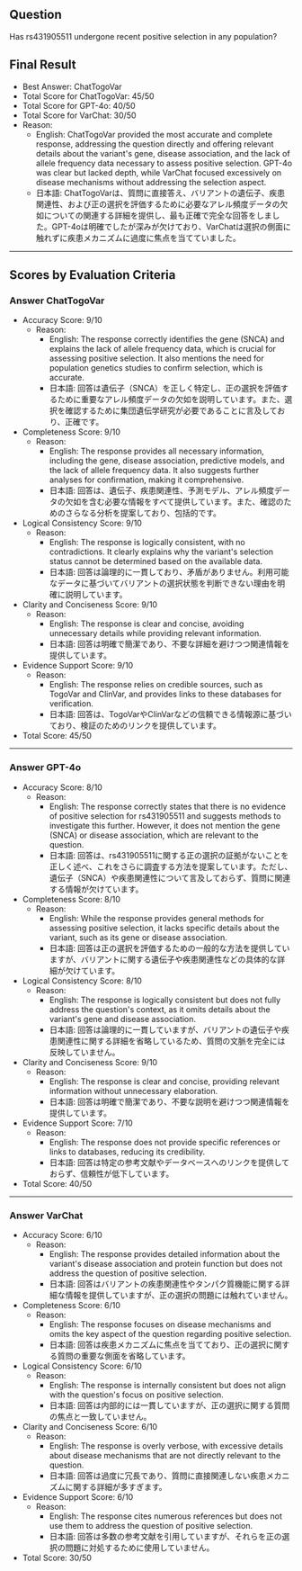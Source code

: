 ## Question

Has rs431905511 undergone recent positive selection in any population?

## Final Result

- Best Answer: ChatTogoVar
- Total Score for ChatTogoVar: 45/50
- Total Score for GPT-4o: 40/50
- Total Score for VarChat: 30/50
- Reason:
  - English: ChatTogoVar provided the most accurate and complete response, addressing the question directly and offering relevant details about the variant's gene, disease association, and the lack of allele frequency data necessary to assess positive selection. GPT-4o was clear but lacked depth, while VarChat focused excessively on disease mechanisms without addressing the selection aspect.
  - 日本語: ChatTogoVarは、質問に直接答え、バリアントの遺伝子、疾患関連性、および正の選択を評価するために必要なアレル頻度データの欠如についての関連する詳細を提供し、最も正確で完全な回答をしました。GPT-4oは明確でしたが深みが欠けており、VarChatは選択の側面に触れずに疾患メカニズムに過度に焦点を当てていました。

---

## Scores by Evaluation Criteria

### Answer ChatTogoVar
- Accuracy Score: 9/10
  - Reason: 
    - English: The response correctly identifies the gene (SNCA) and explains the lack of allele frequency data, which is crucial for assessing positive selection. It also mentions the need for population genetics studies to confirm selection, which is accurate.
    - 日本語: 回答は遺伝子（SNCA）を正しく特定し、正の選択を評価するために重要なアレル頻度データの欠如を説明しています。また、選択を確認するために集団遺伝学研究が必要であることに言及しており、正確です。
- Completeness Score: 9/10
  - Reason: 
    - English: The response provides all necessary information, including the gene, disease association, predictive models, and the lack of allele frequency data. It also suggests further analyses for confirmation, making it comprehensive.
    - 日本語: 回答は、遺伝子、疾患関連性、予測モデル、アレル頻度データの欠如を含む必要な情報をすべて提供しています。また、確認のためのさらなる分析を提案しており、包括的です。
- Logical Consistency Score: 9/10
  - Reason: 
    - English: The response is logically consistent, with no contradictions. It clearly explains why the variant's selection status cannot be determined based on the available data.
    - 日本語: 回答は論理的に一貫しており、矛盾がありません。利用可能なデータに基づいてバリアントの選択状態を判断できない理由を明確に説明しています。
- Clarity and Conciseness Score: 9/10
  - Reason: 
    - English: The response is clear and concise, avoiding unnecessary details while providing relevant information.
    - 日本語: 回答は明確で簡潔であり、不要な詳細を避けつつ関連情報を提供しています。
- Evidence Support Score: 9/10
  - Reason: 
    - English: The response relies on credible sources, such as TogoVar and ClinVar, and provides links to these databases for verification.
    - 日本語: 回答は、TogoVarやClinVarなどの信頼できる情報源に基づいており、検証のためのリンクを提供しています。
- Total Score: 45/50

---

### Answer GPT-4o
- Accuracy Score: 8/10
  - Reason: 
    - English: The response correctly states that there is no evidence of positive selection for rs431905511 and suggests methods to investigate this further. However, it does not mention the gene (SNCA) or disease association, which are relevant to the question.
    - 日本語: 回答は、rs431905511に関する正の選択の証拠がないことを正しく述べ、これをさらに調査する方法を提案しています。ただし、遺伝子（SNCA）や疾患関連性について言及しておらず、質問に関連する情報が欠けています。
- Completeness Score: 8/10
  - Reason: 
    - English: While the response provides general methods for assessing positive selection, it lacks specific details about the variant, such as its gene or disease association.
    - 日本語: 回答は正の選択を評価するための一般的な方法を提供していますが、バリアントに関する遺伝子や疾患関連性などの具体的な詳細が欠けています。
- Logical Consistency Score: 8/10
  - Reason: 
    - English: The response is logically consistent but does not fully address the question's context, as it omits details about the variant's gene and disease association.
    - 日本語: 回答は論理的に一貫していますが、バリアントの遺伝子や疾患関連性に関する詳細を省略しているため、質問の文脈を完全には反映していません。
- Clarity and Conciseness Score: 9/10
  - Reason: 
    - English: The response is clear and concise, providing relevant information without unnecessary elaboration.
    - 日本語: 回答は明確で簡潔であり、不要な説明を避けつつ関連情報を提供しています。
- Evidence Support Score: 7/10
  - Reason: 
    - English: The response does not provide specific references or links to databases, reducing its credibility.
    - 日本語: 回答は特定の参考文献やデータベースへのリンクを提供しておらず、信頼性が低下しています。
- Total Score: 40/50

---

### Answer VarChat
- Accuracy Score: 6/10
  - Reason: 
    - English: The response provides detailed information about the variant's disease association and protein function but does not address the question of positive selection.
    - 日本語: 回答はバリアントの疾患関連性やタンパク質機能に関する詳細な情報を提供していますが、正の選択の問題には触れていません。
- Completeness Score: 6/10
  - Reason: 
    - English: The response focuses on disease mechanisms and omits the key aspect of the question regarding positive selection.
    - 日本語: 回答は疾患メカニズムに焦点を当てており、正の選択に関する質問の重要な側面を省略しています。
- Logical Consistency Score: 6/10
  - Reason: 
    - English: The response is internally consistent but does not align with the question's focus on positive selection.
    - 日本語: 回答は内部的には一貫していますが、正の選択に関する質問の焦点と一致していません。
- Clarity and Conciseness Score: 6/10
  - Reason: 
    - English: The response is overly verbose, with excessive details about disease mechanisms that are not directly relevant to the question.
    - 日本語: 回答は過度に冗長であり、質問に直接関連しない疾患メカニズムに関する詳細が多すぎます。
- Evidence Support Score: 6/10
  - Reason: 
    - English: The response cites numerous references but does not use them to address the question of positive selection.
    - 日本語: 回答は多数の参考文献を引用していますが、それらを正の選択の問題に対処するために使用していません。
- Total Score: 30/50